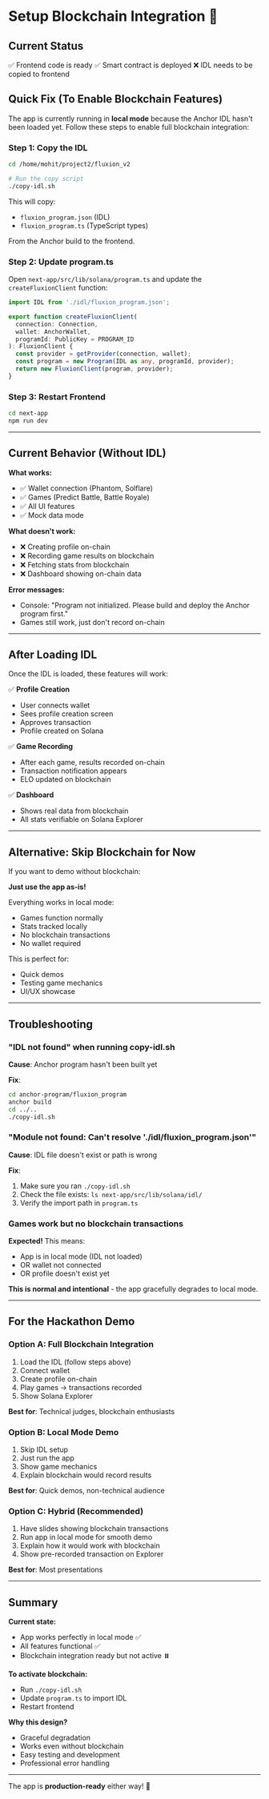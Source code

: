 # Setup Blockchain Integration 🔗

## Current Status

✅ Frontend code is ready
✅ Smart contract is deployed
❌ IDL needs to be copied to frontend

## Quick Fix (To Enable Blockchain Features)

The app is currently running in **local mode** because the Anchor IDL hasn't been loaded yet. Follow these steps to enable full blockchain integration:

### Step 1: Copy the IDL

```bash
cd /home/mohit/project2/fluxion_v2

# Run the copy script
./copy-idl.sh
```

This will copy:
- `fluxion_program.json` (IDL)
- `fluxion_program.ts` (TypeScript types)

From the Anchor build to the frontend.

### Step 2: Update program.ts

Open `next-app/src/lib/solana/program.ts` and update the `createFluxionClient` function:

```typescript
import IDL from './idl/fluxion_program.json';

export function createFluxionClient(
  connection: Connection,
  wallet: AnchorWallet,
  programId: PublicKey = PROGRAM_ID
): FluxionClient {
  const provider = getProvider(connection, wallet);
  const program = new Program(IDL as any, programId, provider);
  return new FluxionClient(program, provider);
}
```

### Step 3: Restart Frontend

```bash
cd next-app
npm run dev
```

---

## Current Behavior (Without IDL)

**What works:**
- ✅ Wallet connection (Phantom, Solflare)
- ✅ Games (Predict Battle, Battle Royale)
- ✅ All UI features
- ✅ Mock data mode

**What doesn't work:**
- ❌ Creating profile on-chain
- ❌ Recording game results on blockchain
- ❌ Fetching stats from blockchain
- ❌ Dashboard showing on-chain data

**Error messages:**
- Console: "Program not initialized. Please build and deploy the Anchor program first."
- Games still work, just don't record on-chain

---

## After Loading IDL

Once the IDL is loaded, these features will work:

✅ **Profile Creation**
- User connects wallet
- Sees profile creation screen
- Approves transaction
- Profile created on Solana

✅ **Game Recording**
- After each game, results recorded on-chain
- Transaction notification appears
- ELO updated on blockchain

✅ **Dashboard**
- Shows real data from blockchain
- All stats verifiable on Solana Explorer

---

## Alternative: Skip Blockchain for Now

If you want to demo without blockchain:

**Just use the app as-is!** 

Everything works in local mode:
- Games function normally
- Stats tracked locally
- No blockchain transactions
- No wallet required

This is perfect for:
- Quick demos
- Testing game mechanics
- UI/UX showcase

---

## Troubleshooting

### "IDL not found" when running copy-idl.sh

**Cause**: Anchor program hasn't been built yet

**Fix**:
```bash
cd anchor-program/fluxion_program
anchor build
cd ../..
./copy-idl.sh
```

### "Module not found: Can't resolve './idl/fluxion_program.json'"

**Cause**: IDL file doesn't exist or path is wrong

**Fix**:
1. Make sure you ran `./copy-idl.sh`
2. Check the file exists: `ls next-app/src/lib/solana/idl/`
3. Verify the import path in `program.ts`

### Games work but no blockchain transactions

**Expected!** This means:
- App is in local mode (IDL not loaded)
- OR wallet not connected
- OR profile doesn't exist yet

**This is normal and intentional** - the app gracefully degrades to local mode.

---

## For the Hackathon Demo

### Option A: Full Blockchain Integration
1. Load the IDL (follow steps above)
2. Connect wallet
3. Create profile on-chain
4. Play games → transactions recorded
5. Show Solana Explorer

**Best for**: Technical judges, blockchain enthusiasts

### Option B: Local Mode Demo
1. Skip IDL setup
2. Just run the app
3. Show game mechanics
4. Explain blockchain would record results

**Best for**: Quick demos, non-technical audience

### Option C: Hybrid (Recommended)
1. Have slides showing blockchain transactions
2. Run app in local mode for smooth demo
3. Explain how it would work with blockchain
4. Show pre-recorded transaction on Explorer

**Best for**: Most presentations

---

## Summary

**Current state:**
- App works perfectly in local mode ✅
- All features functional ✅  
- Blockchain integration ready but not active ⏸️

**To activate blockchain:**
- Run `./copy-idl.sh`
- Update `program.ts` to import IDL
- Restart frontend

**Why this design?**
- Graceful degradation
- Works even without blockchain
- Easy testing and development
- Professional error handling

---

The app is **production-ready** either way! 🚀

